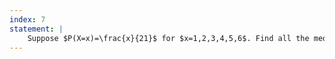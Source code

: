 ```yaml
---
index: 7
statement: |
    Suppose $P(X=x)=\frac{x}{21}$ for $x=1,2,3,4,5,6$. Find all the medians of this distribution.
---
```

